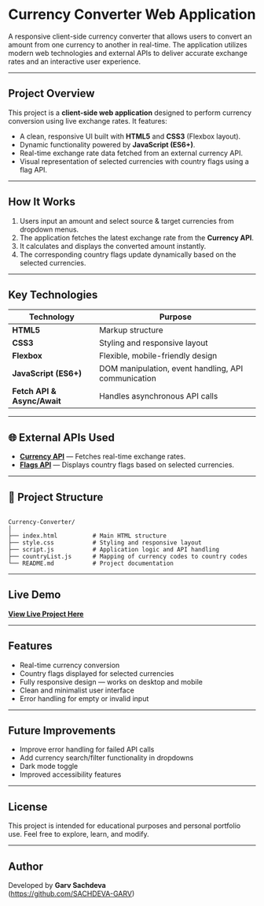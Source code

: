 
#  Currency Converter Web Application

A responsive client-side currency converter that allows users to convert an amount from one currency to another in real-time. The application utilizes modern web technologies and external APIs to deliver accurate exchange rates and an interactive user experience.

---

##  Project Overview

This project is a **client-side web application** designed to perform currency conversion using live exchange rates. It features:

- A clean, responsive UI built with **HTML5** and **CSS3** (Flexbox layout).
- Dynamic functionality powered by **JavaScript (ES6+)**.
- Real-time exchange rate data fetched from an external currency API.
- Visual representation of selected currencies with country flags using a flag API.

---

##  How It Works

1. Users input an amount and select source & target currencies from dropdown menus.
2. The application fetches the latest exchange rate from the **Currency API**.
3. It calculates and displays the converted amount instantly.
4. The corresponding country flags update dynamically based on the selected currencies.

---

##  Key Technologies

| Technology  | Purpose                        |
|--------------|--------------------------------|
| **HTML5**    | Markup structure              |
| **CSS3**     | Styling and responsive layout |
| **Flexbox**  | Flexible, mobile-friendly design |
| **JavaScript (ES6+)** | DOM manipulation, event handling, API communication |
| **Fetch API & Async/Await** | Handles asynchronous API calls |

---

## 🌐 External APIs Used

- [**Currency API**](https://api-plugin.com) — Fetches real-time exchange rates.
- [**Flags API**](https://flagsapi.com) — Displays country flags based on selected currencies.

---

## 📂 Project Structure

```

Currency-Converter/
│
├── index.html          # Main HTML structure
├── style.css           # Styling and responsive layout
├── script.js           # Application logic and API handling
├── countryList.js      # Mapping of currency codes to country codes
└── README.md           # Project documentation

```


---

##  Live Demo

**[View Live Project Here](https://SACHDEVA-GARV.github.io/Currency-Converter/)**

---

##  Features

- Real-time currency conversion
- Country flags displayed for selected currencies
- Fully responsive design — works on desktop and mobile
- Clean and minimalist user interface
- Error handling for empty or invalid input

---

##  Future Improvements

- Improve error handling for failed API calls
- Add currency search/filter functionality in dropdowns
- Dark mode toggle
- Improved accessibility features

---

##  License

This project is intended for educational purposes and personal portfolio use. Feel free to explore, learn, and modify.

---

##  Author

Developed by **Garv Sachdeva**  
(https://github.com/SACHDEVA-GARV)
```

